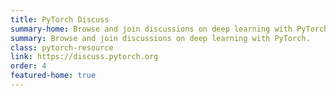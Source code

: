 ```yaml
---
title: PyTorch Discuss
summary-home: Browse and join discussions on deep learning with PyTorch.
summary: Browse and join discussions on deep learning with PyTorch.
class: pytorch-resource
link: https://discuss.pytorch.org
order: 4
featured-home: true
---
```


